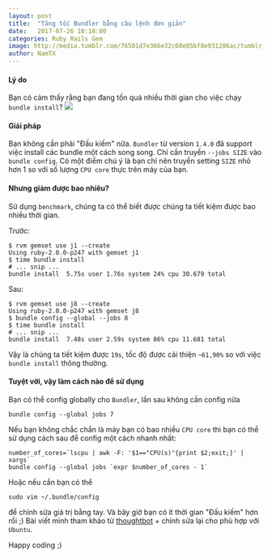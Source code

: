```yaml
---
layout: post
title:  "Tăng tốc Bundler bằng câu lệnh đơn giản"
date:   2017-07-26 10:18:00
categories: Ruby Rails Gem
image: http://media.tumblr.com/76501d7e366e32c68e05bf0e931206ac/tumblr_inline_ms7d9qF6Hb1qz4rgp.png
author: NamTX
---
```


#### Lý do
Bạn có cảm thấy rằng bạn đang tốn quá nhiều thời gian cho việc chạy `bundle install`?
![](http://media.tumblr.com/76501d7e366e32c68e05bf0e931206ac/tumblr_inline_ms7d9qF6Hb1qz4rgp.png)

#### Giải pháp
Bạn không cần phải "Đấu kiếm" nữa. `Bundler` từ version `1.4.0` đã support việc install các bundle một cách song song.
Chỉ cần truyền `--jobs SIZE` vào `bundle config`. Có một điểm chú ý là bạn chỉ nên truyền setting `SIZE` nhỏ hơn 1 so với số lượng `CPU core` thực trên máy của bạn.

<!-- more -->
#### Nhưng giảm được bao nhiêu?
Sử dụng `benchmark`, chúng ta có thể biết được chúng ta tiết kiệm được bao nhiều thời gian.

Trước:
```
$ rvm gemset use j1 --create
Using ruby-2.0.0-p247 with gemset j1
$ time bundle install
# ... snip ...
bundle install  5.75s user 1.76s system 24% cpu 30.679 total
```

Sau:
```
$ rvm gemset use j8 --create
Using ruby-2.0.0-p247 with gemset j8
$ bundle config --global --jobs 8
$ time bundle install
# ... snip ...
bundle install  7.48s user 2.59s system 86% cpu 11.681 total
```
Vậy là chúng ta tiết kiệm được `19s`, tốc độ được cải thiện `~61,90%` so với việc `bundle install` thông thường.
#### Tuyệt vời, vậy làm cách nào để sử dụng
Bạn có thể config globally cho `Bundler`, lần sau không cần config nữa

```
bundle config --global jobs 7
```

Nếu bạn không chắc chắn là máy bạn có bao nhiều `CPU core` thì bạn có thể sử dụng cách sau để config một cách nhanh nhất:
```
number_of_cores=`lscpu | awk -F: '$1=="CPU(s)"{print $2;exit;}' | xargs`
bundle config --global jobs `expr $number_of_cores - 1`
```

Hoặc nếu cần bạn có thể
```
sudo vim ~/.bundle/config
```
để chỉnh sửa giá trị bằng tay.
Và bây giờ bạn có ít thời gian "Đấu kiếm" hơn rồi ;)
Bài viết mình tham khảo từ [thoughtbot](https://robots.thoughtbot.com/parallel-gem-installing-using-bundler) + chỉnh sửa lại cho phù hợp với `Ubuntu`.

Happy coding ;)
